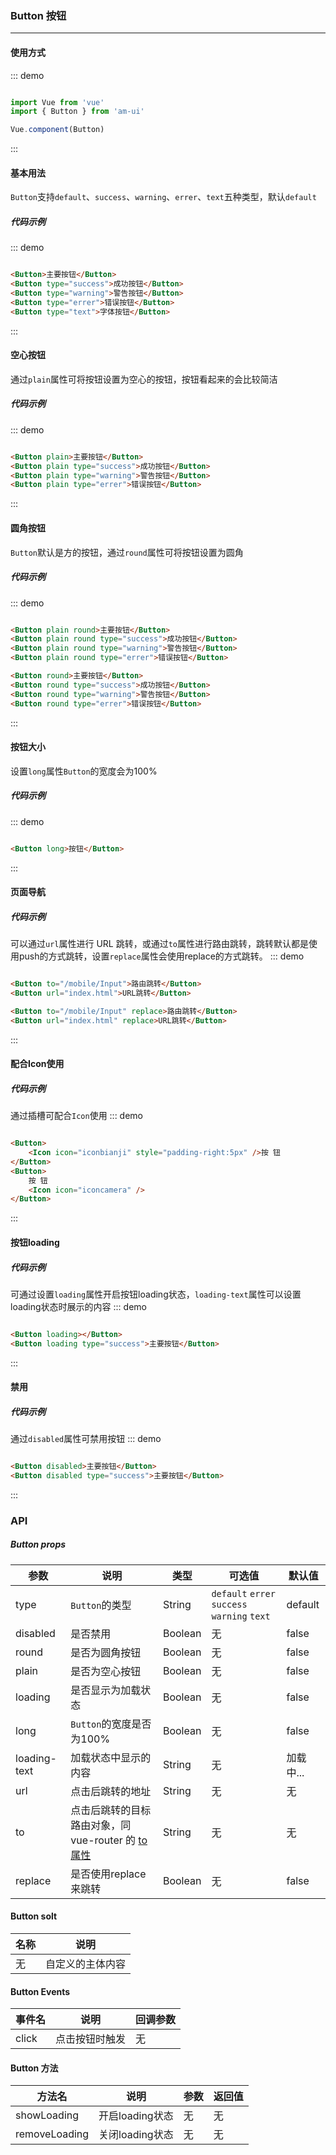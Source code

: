<!--
 * @Author: Fone丶峰
 * @Date: 2019-10-22 13:23:50
 * @LastEditors: Fone丶峰
 * @LastEditTime: 2020-04-08 10:11:18
 * @Description: msg
 * @Email: qinrifeng@163.com
 * @Github: https://github.com/FoneQinrf
 -->

### Button 按钮
---

#### 使用方式
::: demo
``` javascript

import Vue from 'vue'
import { Button } from 'am-ui'

Vue.component(Button)

```
:::

#### 基本用法
`Button`支持`default`、`success`、`warning`、`errer`、`text`五种类型，默认`default`
##### 代码示例
::: demo
```html

<Button>主要按钮</Button>
<Button type="success">成功按钮</Button>
<Button type="warning">警告按钮</Button>
<Button type="errer">错误按钮</Button>
<Button type="text">字体按钮</Button>

```
:::

#### 空心按钮
通过`plain`属性可将按钮设置为空心的按钮，按钮看起来的会比较简洁
##### 代码示例
::: demo
```html

<Button plain>主要按钮</Button>
<Button plain type="success">成功按钮</Button>
<Button plain type="warning">警告按钮</Button>
<Button plain type="errer">错误按钮</Button>

```
:::

#### 圆角按钮
`Button`默认是方的按钮，通过`round`属性可将按钮设置为圆角
##### 代码示例
::: demo
```html

<Button plain round>主要按钮</Button>
<Button plain round type="success">成功按钮</Button>
<Button plain round type="warning">警告按钮</Button>
<Button plain round type="errer">错误按钮</Button>

<Button round>主要按钮</Button>
<Button round type="success">成功按钮</Button>
<Button round type="warning">警告按钮</Button>
<Button round type="errer">错误按钮</Button>

```
:::

#### 按钮大小
设置`long`属性`Button`的宽度会为100%
##### 代码示例
::: demo
```html

<Button long>按钮</Button>

```
:::

#### 页面导航

##### 代码示例
可以通过`url`属性进行 URL 跳转，或通过`to`属性进行路由跳转，跳转默认都是使用push的方式跳转，设置`replace`属性会使用replace的方式跳转。
::: demo
```html

<Button to="/mobile/Input">路由跳转</Button>
<Button url="index.html">URL跳转</Button>

<Button to="/mobile/Input" replace>路由跳转</Button>
<Button url="index.html" replace>URL跳转</Button>

```
:::

#### 配合Icon使用

##### 代码示例
通过插槽可配合`Icon`使用
::: demo
```html

<Button>
    <Icon icon="iconbianji" style="padding-right:5px" />按 钮
</Button>
<Button>
    按 钮
    <Icon icon="iconcamera" />
</Button>

```
:::

#### 按钮loading

##### 代码示例
可通过设置`loading`属性开启按钮loading状态，`loading-text`属性可以设置loading状态时展示的内容
::: demo
```html

<Button loading></Button>
<Button loading type="success">主要按钮</Button>

```
:::

#### 禁用

##### 代码示例
通过`disabled`属性可禁用按钮
::: demo
```html

<Button disabled>主要按钮</Button>
<Button disabled type="success">主要按钮</Button>

```
:::

### API
##### Button props
| 参数 | 说明 | 类型 | 可选值 | 默认值 |
|------|------------|------------|------------|------------|
| type  | `Button`的类型      | String        | `default` `errer` `success` `warning` `text` | default |
| disabled  | 是否禁用       | Boolean       | 无 | false
| round  | 是否为圆角按钮      | Boolean       | 无 | false |
| plain  | 是否为空心按钮      | Boolean   | 无 | false |
| loading  | 是否显示为加载状态       | Boolean       | 无 | false |
| long  | `Button`的宽度是否为100%     | Boolean       | 无 | false |
| loading-text  | 加载状态中显示的内容    | String       | 无 | 加载中... |to
| url  | 点击后跳转的地址    | String       | 无 | 无 |
| to  | 点击后跳转的目标路由对象，同 vue-router 的 [to 属性](https://router.vuejs.org/zh/api/#to)   | String       | 无 | 无 |
| replace  | 是否使用replace来跳转    | Boolean       | 无 | false |

#### Button solt
| 名称 | 说明 |
|------|------------|
| 无  | 自定义的主体内容 |

#### Button Events
| 事件名 | 说明 | 回调参数 |
|------|------------|------------|
| click  | 点击按钮时触发 |  无  |

#### Button 方法
| 方法名 | 说明 | 参数 | 返回值 |
|------|------------|------------|------------|
| showLoading  | 开启loading状态 |  无  | 无 |
| removeLoading  | 关闭loading状态 |  无  | 无 |